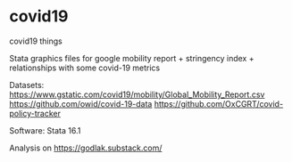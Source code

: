 # covid19
covid19 things

Stata graphics files for google mobility report + stringency index + relationships with some covid-19 metrics

Datasets: 
https://www.gstatic.com/covid19/mobility/Global_Mobility_Report.csv
https://github.com/owid/covid-19-data
https://github.com/OxCGRT/covid-policy-tracker 

Software: Stata 16.1

Analysis on https://godlak.substack.com/
